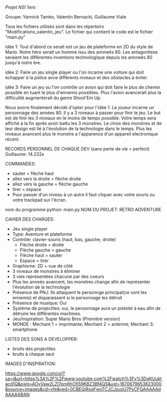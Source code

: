 *Projet NSI 1ere:* 

Groupe: Yannick Tamko, Valentin Bernacki, Guillaume Viale


Tous les fichiers utilisés sont dans les répertoirs "Modifications_valentin_jeu".
Le fichier qui contient le code est le fichier "main.py"

idée 1:  Tout d'abord ce serait est un jeu de plateforme en 2D du style de Mario. Notre héro serait un homme issu des annneés 80. Les antagonitese seraient les différentes inventions technologique depuis les annneés 80 jusqu'à notre ère.

idée 2:  Faire un jeu single player ou l'on incarne une voiture qui doit échapper à la police avce différents niveaux et des obstacles à éviter.

idée 3:   Faire un jeu ou l'on contrôle un avion qui doit faire le plus de chemin possible en tuant le plus d'ennemis possibles. Plus l'avion avancerait plus la difficuilté augmenterait du genre Shoot'Em Up. 

Nous avons finalement décidé d'opter pour l'idée 1. Le joueur incarne un personnage des années 80. Il y a 3 niveaux à passer pour finir le jeu. Le but est de finir les 3 niveaux en le moins de temps possible. Votre temps sera affiché à la fin après avoir battu les 3 monstres. Le choix des monstres et de leur design est lié à l'évolution de la technologie dans le temps. Plus les niveaux avancent plus le monstre a l'apparence d'un appareil electronique récent.

RECORDS PERSONNEL DE CHAQUE DEV (sans perte de vie = perfect)
Guillaume: 14.232s

COMMANDES:
 
- sauter = flèche haut
- allez vers la droite = flèche droite
- allez vers la gauche = flèche gauche
- tirer = espace
- Pour passer d'un niveau à un autre il faut cliquer avec votre souris ou votre trackpad sur l'écran.
 
 
nom du programme python: main.py
NOM DU PROJET: RETRO ADVENTURE

CAHIER DES CHARGES:

- Jeu single player
- Type: Aventure et plateforme
- Contrôle: clavier-souris (haut, bas, gauche, droite)
     - Flèche droite = droite
     - Flèche gauche = gauche
     - Flèche haut = sauter
     - Espace = tirer
- Graphisme: 2D + vue de côté 
- 3 niveaux de monstres à éliminer
- 3 vies representées chacune par des coeurs
- Plus les anneés avancent, les monstres change afin de représenter l'évolution de la technologie
- Présence de PNJ: Ils attaquent le personnge principal(ce sont les ennemis) et disparaissent si le personnage les détruit
- Présence de musique: Oui
- Système de projectiles: oui, le personnage aura un pistolet à eau afin de détruire les différentes machines.
- Jeu/inspiration: Super Mario Bros (Première version)
- MONDE : Mechant 1 = imprimante; Mechant 2 = antenne; Mechant 3: smartphone

LISTES DES SONS A DEVELOPPER:

- bruits des projectiles
- bruits à chaque saut 

IMAGES D'INSPIRATION:

https://www.google.com/url?sa=i&url=https%3A%2F%2Fwww.youtube.com%2Fwatch%3Fv%3DqKUuktacd1Q&psig=AOvVaw2LZI7qm6hO559KBZ3Bf4QS&ust=1670679653823000&source=images&cd=vfe&ved=0CBEQjRxqFwoTCJCJzuzU7PsCFQAAAAAdAAAAABAN

